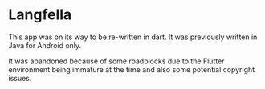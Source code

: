 # Langfella

This app was on its way to be re-written in dart. It was previously written in Java for Android only.

It was abandoned because of some roadblocks due to the Flutter environment being immature at the time and also some potential copyright issues.
